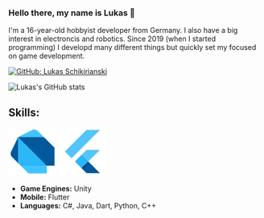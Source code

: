 ### Hello there, my name is Lukas 👋 

I'm a 16-year-old hobbyist developer from Germany. I also have a big interest in electroncis and robotics.
Since 2019 (when I started programming) I developd many different things but quickly set my focused on game development. 

[![GitHub: Lukas Schikirianski](https://img.shields.io/github/followers/LukasSchikirianski?label=Follow&style=social)](https://github.com/lukasschikirianski)

![Lukas's GitHub stats](https://github-readme-stats.vercel.app/api?username=lukasschikirianski&title_color=58A6FF&icon_color=1F6FEB&text_color=C3D1D9&bg_color=0D1117&hide=[%22issues%22]&show_icons=true?theme=dark)


## Skills:

<div align="left">
  <img src="https://raw.githubusercontent.com/github/explore/80688e429a7d4ef2fca1e82350fe8e3517d3494d/topics/dart/dart.png" alt="Dart" width="96"/>
  <img src="https://raw.githubusercontent.com/github/explore/80688e429a7d4ef2fca1e82350fe8e3517d3494d/topics/flutter/flutter.png" alt="Flutter" width="96"/>  
</div>

- **Game Engines:** Unity
- **Mobile:** Flutter
- **Languages:** C#, Java, Dart, Python, C++

